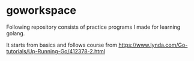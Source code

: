 # goworkspace

Following repository consists of practice programs I made for learning golang. 

It starts from basics and follows course from https://www.lynda.com/Go-tutorials/Up-Running-Go/412378-2.html



